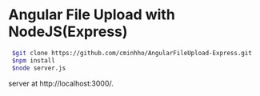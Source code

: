# Angular File Upload with NodeJS(Express) 

```sh
 $git clone https://github.com/cminhho/AngularFileUpload-Express.git
 $npm install
 $node server.js
```
server at http://localhost:3000/.
